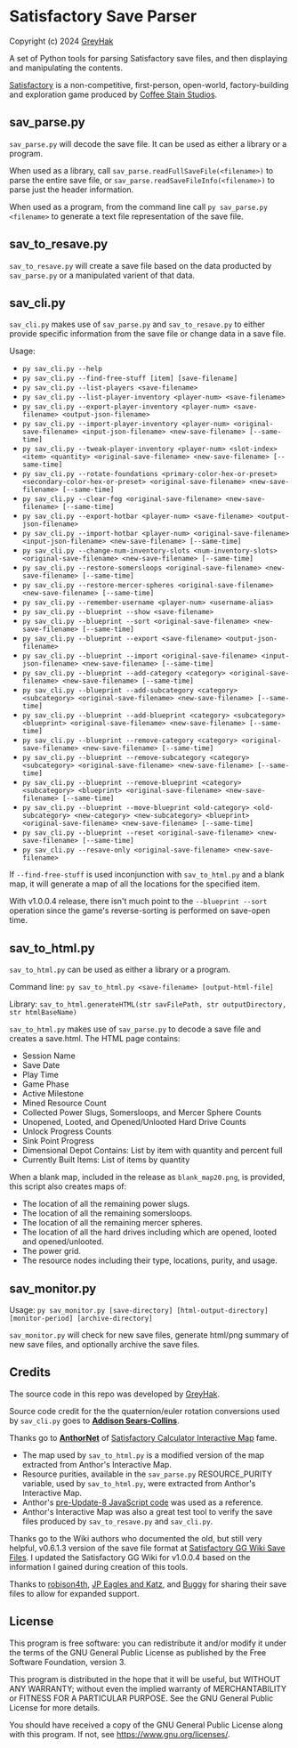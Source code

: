 # Satisfactory Save Parser

Copyright (c) 2024 [GreyHak](https://github.com/GreyHak)

A set of Python tools for parsing Satisfactory save files, and then displaying
and manipulating the contents.

[Satisfactory](https://www.satisfactorygame.com/) is a non-competitive,
first-person, open-world, factory-building and exploration game produced by
[Coffee Stain Studios](https://www.coffeestain.com/).

## sav_parse.py

`sav_parse.py` will decode the save file.  It can be used as either a library
or a program.

When used as a library, call `sav_parse.readFullSaveFile(<filename>)` to
parse the entire save file, or `sav_parse.readSaveFileInfo(<filename>)` to
parse just the header information.

When used as a program, from the command line call `py sav_parse.py <filename>`
to generate a text file representation of the save file.

## sav_to_resave.py

`sav_to_resave.py` will create a save file based on the data producted by
`sav_parse.py` or a manipulated varient of that data.

## sav_cli.py

`sav_cli.py` makes use of `sav_parse.py` and `sav_to_resave.py` to either
provide specific information from the save file or change data in a save file.

Usage:
  - `py sav_cli.py --help`
  - `py sav_cli.py --find-free-stuff [item] [save-filename]`
  - `py sav_cli.py --list-players <save-filename>`
  - `py sav_cli.py --list-player-inventory <player-num> <save-filename>`
  - `py sav_cli.py --export-player-inventory <player-num> <save-filename> <output-json-filename>`
  - `py sav_cli.py --import-player-inventory <player-num> <original-save-filename> <input-json-filename> <new-save-filename> [--same-time]`
  - `py sav_cli.py --tweak-player-inventory <player-num> <slot-index> <item> <quantity> <original-save-filename> <new-save-filename> [--same-time]`
  - `py sav_cli.py --rotate-foundations <primary-color-hex-or-preset> <secondary-color-hex-or-preset> <original-save-filename> <new-save-filename> [--same-time]`
  - `py sav_cli.py --clear-fog <original-save-filename> <new-save-filename> [--same-time]`
  - `py sav_cli.py --export-hotbar <player-num> <save-filename> <output-json-filename>`
  - `py sav_cli.py --import-hotbar <player-num> <original-save-filename> <input-json-filename> <new-save-filename> [--same-time]`
  - `py sav_cli.py --change-num-inventory-slots <num-inventory-slots> <original-save-filename> <new-save-filename> [--same-time]`
  - `py sav_cli.py --restore-somersloops <original-save-filename> <new-save-filename> [--same-time]`
  - `py sav_cli.py --restore-mercer-spheres <original-save-filename> <new-save-filename> [--same-time]`
  - `py sav_cli.py --remember-username <player-num> <username-alias>`
  - `py sav_cli.py --blueprint --show <save-filename>`
  - `py sav_cli.py --blueprint --sort <original-save-filename> <new-save-filename> [--same-time]`
  - `py sav_cli.py --blueprint --export <save-filename> <output-json-filename>`
  - `py sav_cli.py --blueprint --import <original-save-filename> <input-json-filename> <new-save-filename> [--same-time]`
  - `py sav_cli.py --blueprint --add-category <category> <original-save-filename> <new-save-filename> [--same-time]`
  - `py sav_cli.py --blueprint --add-subcategory <category> <subcategory> <original-save-filename> <new-save-filename> [--same-time]`
  - `py sav_cli.py --blueprint --add-blueprint <category> <subcategory> <blueprint> <original-save-filename> <new-save-filename> [--same-time]`
  - `py sav_cli.py --blueprint --remove-category <category> <original-save-filename> <new-save-filename> [--same-time]`
  - `py sav_cli.py --blueprint --remove-subcategory <category> <subcategory> <original-save-filename> <new-save-filename> [--same-time]`
  - `py sav_cli.py --blueprint --remove-blueprint <category> <subcategory> <blueprint> <original-save-filename> <new-save-filename> [--same-time]`
  - `py sav_cli.py --blueprint --move-blueprint <old-category> <old-subcategory> <new-category> <new-subcategory> <blueprint> <original-save-filename> <new-save-filename> [--same-time]`
  - `py sav_cli.py --blueprint --reset <original-save-filename> <new-save-filename> [--same-time]`
  - `py sav_cli.py --resave-only <original-save-filename> <new-save-filename>`

If `--find-free-stuff` is used inconjunction with `sav_to_html.py` and a blank
map, it will generate a map of all the locations for the specified item.

With v1.0.0.4 release, there isn't much point to the `--blueprint --sort`
operation since the game's reverse-sorting is performed on save-open time.

## sav_to_html.py

`sav_to_html.py` can be used as either a library or a program.

Command line: `py sav_to_html.py <save-filename> [output-html-file]`

Library: `sav_to_html.generateHTML(str savFilePath, str outputDirectory, str htmlBaseName)`

`sav_to_html.py` makes use of `sav_parse.py` to decode a save file and creates
a save.html.  The HTML page contains:
  - Session Name
  - Save Date
  - Play Time
  - Game Phase
  - Active Milestone
  - Mined Resource Count
  - Collected Power Slugs, Somersloops, and Mercer Sphere Counts
  - Unopened, Looted, and Opened/Unlooted Hard Drive Counts
  - Unlock Progress Counts
  - Sink Point Progress
  - Dimensional Depot Contains: List by item with quantity and percent full
  - Currently Built Items: List of items by quantity

When a blank map, included in the release as `blank_map20.png`,
is provided, this script also creates maps of:
  - The location of all the remaining power slugs.
  - The location of all the remaining somersloops.
  - The location of all the remaining mercer spheres.
  - The location of all the hard drives including which are opened, looted and
    opened/unlooted.
  - The power grid.
  - The resource nodes including their type, locations, purity, and usage.

## sav_monitor.py

Usage: `py sav_monitor.py [save-directory] [html-output-directory] [monitor-period] [archive-directory]`

`sav_monitor.py` will check for new save files, generate html/png summary of
new save files, and optionally archive the save files.

## Credits

The source code in this repo was developed by [GreyHak](https://github.com/GreyHak).

Source code credit for the the quaternion/euler rotation conversions used by
`sav_cli.py` goes to [**Addison Sears-Collins**](https://automaticaddison.com).

Thanks go to **[AnthorNet](https://github.com/AnthorNet)** of [Satisfactory
Calculator Interactive Map](https://satisfactory-calculator.com/en/interactive-map)
fame.
* The map used by `sav_to_html.py` is a modified version of the map extracted
  from Anthor's Interactive Map.
* Resource purities, available in the `sav_parse.py` RESOURCE_PURITY variable,
  used by `sav_to_html.py`, were extracted from Anthor's Interactive Map.
* Anthor's [pre-Update-8 JavaScript code](https://github.com/AnthorNet/SC-InteractiveMap/blob/dev/src/SaveParser/Read.js)
  was used as a reference.
* Anthor's Interactive Map was also a great test tool to verify the save files
  produced by `sav_to_resave.py` and `sav_cli.py`.

Thanks go to the Wiki authors who documented the old, but still very helpful,
v0.6.1.3 version of the save file format at
[Satisfactory GG Wiki Save Files](https://satisfactory.wiki.gg/wiki/Save_files#Save_file_format).
I updated the Satisfactory GG Wiki for v1.0.0.4 based on the information I
gained during creation of this tools.

Thanks to
[robison4th](https://github.com/robison4th),
[JP Eagles and Katz](https://www.youtube.com/channel/UCgIwAJga0I6i68bWfwPdj1w),
and [Buggy](https://github.com/Buggy123)
for sharing their save files to allow for expanded support.

## License

This program is free software: you can redistribute it and/or modify
it under the terms of the GNU General Public License as published by
the Free Software Foundation, version 3.

This program is distributed in the hope that it will be useful, but
WITHOUT ANY WARRANTY; without even the implied warranty of
MERCHANTABILITY or FITNESS FOR A PARTICULAR PURPOSE. See the GNU
General Public License for more details.

You should have received a copy of the GNU General Public License
along with this program. If not, see <https://www.gnu.org/licenses/>.
